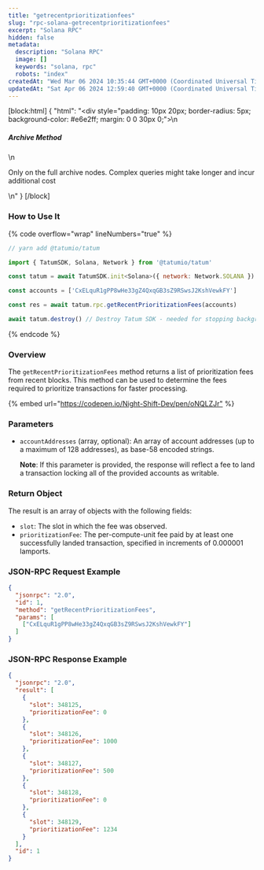 ```yaml
---
title: "getrecentprioritizationfees"
slug: "rpc-solana-getrecentprioritizationfees"
excerpt: "Solana RPC"
hidden: false
metadata: 
  description: "Solana RPC"
  image: []
  keywords: "solana, rpc"
  robots: "index"
createdAt: "Wed Mar 06 2024 10:35:44 GMT+0000 (Coordinated Universal Time)"
updatedAt: "Sat Apr 06 2024 12:59:40 GMT+0000 (Coordinated Universal Time)"
---
```

[block:html]
{
  "html": "<div style=\"padding: 10px 20px; border-radius: 5px; background-color: #e6e2ff; margin: 0 0 30px 0;\">\n  <h5>Archive Method</h5>\n  <p>Only on the full archive nodes. Complex queries might take longer and incur additional cost</p>\n</div>"
}
[/block]


### How to Use It

{% code overflow="wrap" lineNumbers="true" %}

```javascript
// yarn add @tatumio/tatum

import { TatumSDK, Solana, Network } from '@tatumio/tatum'

const tatum = await TatumSDK.init<Solana>({ network: Network.SOLANA })

const accounts = ['CxELquR1gPP8wHe33gZ4QxqGB3sZ9RSwsJ2KshVewkFY']

const res = await tatum.rpc.getRecentPrioritizationFees(accounts)

await tatum.destroy() // Destroy Tatum SDK - needed for stopping background jobs
```

{% endcode %}

### Overview

The `getRecentPrioritizationFees` method returns a list of prioritization fees from recent blocks. This method can be used to determine the fees required to prioritize transactions for faster processing.

{% embed url="<https://codepen.io/Night-Shift-Dev/pen/oNQLZJr"> %}

### Parameters

- `accountAddresses` (array, optional): An array of account addresses (up to a maximum of 128 addresses), as base-58 encoded strings.

  **Note**: If this parameter is provided, the response will reflect a fee to land a transaction locking all of the provided accounts as writable.

### Return Object

The result is an array of objects with the following fields:

- `slot`: The slot in which the fee was observed.
- `prioritizationFee`: The per-compute-unit fee paid by at least one successfully landed transaction, specified in increments of 0.000001 lamports.

### JSON-RPC Request Example

```json
{
  "jsonrpc": "2.0", 
  "id": 1,
  "method": "getRecentPrioritizationFees",
  "params": [
    ["CxELquR1gPP8wHe33gZ4QxqGB3sZ9RSwsJ2KshVewkFY"]
  ]
}
```

### JSON-RPC Response Example

```json
{
  "jsonrpc": "2.0",
  "result": [
    {
      "slot": 348125,
      "prioritizationFee": 0
    },
    {
      "slot": 348126,
      "prioritizationFee": 1000
    },
    {
      "slot": 348127,
      "prioritizationFee": 500
    },
    {
      "slot": 348128,
      "prioritizationFee": 0
    },
    {
      "slot": 348129,
      "prioritizationFee": 1234
    }
  ],
  "id": 1
}
```
